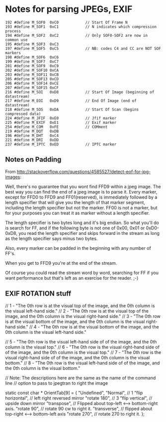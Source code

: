 # Notes for parsing JPEGs, EXIF

````
192 #define M_SOF0  0xC0            // Start Of Frame N
193 #define M_SOF1  0xC1            // N indicates which compression process
194 #define M_SOF2  0xC2            // Only SOF0-SOF2 are now in common use
195 #define M_SOF3  0xC3
197 #define M_SOF5  0xC5            // NB: codes C4 and CC are NOT SOF markers
198 #define M_SOF6  0xC6
199 #define M_SOF7  0xC7
201 #define M_SOF9  0xC9
202 #define M_SOF10 0xCA
203 #define M_SOF11 0xCB
205 #define M_SOF13 0xCD
206 #define M_SOF14 0xCE
207 #define M_SOF15 0xCF
216 #define M_SOI   0xD8            // Start Of Image (beginning of datastream)
217 #define M_EOI   0xD9            // End Of Image (end of datastream)
218 #define M_SOS   0xDA            // Start Of Scan (begins compressed data)
224 #define M_JFIF  0xE0            // Jfif marker
225 #define M_EXIF  0xE1            // Exif marker
254 #define M_COM   0xFE            // COMment
219 #define M_DQT   0xDB
196 #define M_DHT   0xC4
221 #define M_DRI   0xDD
237 #define M_IPTC  0xED            // IPTC marker
````

## Notes on Padding

From http://stackoverflow.com/questions/4585527/detect-eof-for-jpg-images:

Well, there's no guarantee that you wont find FFD9 within a jpeg image. The best way you can find the end of a jpeg image is to parse it. Every marker, except for FFD0 to FFD9 and FF01(reserved), is immediately followed by a length specifier that will give you the length of that marker segment, including the length specifier but not the marker. FF00 is not a marker, but for your purposes you can treat it as marker without a length specifier.

The length specifier is two bytes long and it's big endian. So what you'll do is search for FF, and if the following byte is not one of 0x00, 0x01 or 0xD0-0xD8, you read the length specifier and skips forward in the stream as long as the length specifier says minus two bytes.

Also, every marker can be padded in the beginning with any number of FF's.

When you get to FFD9 you're at the end of the stream.

Of course you could read the stream word by word, searching for FF if you want performance but that's left as an exercise for the reader. ;-)


## EXIF ROTATION stuff

// 1 - "The 0th row is at the visual top of the image,    and the 0th column is the visual left-hand side."
// 2 - "The 0th row is at the visual top of the image,    and the 0th column is the visual right-hand side."
// 3 - "The 0th row is at the visual bottom of the image, and the 0th column is the visual right-hand side."
// 4 - "The 0th row is at the visual bottom of the image, and the 0th column is the visual left-hand side."

// 5 - "The 0th row is the visual left-hand side of of the image,  and the 0th column is the visual top."
// 6 - "The 0th row is the visual right-hand side of of the image, and the 0th column is the visual top."
// 7 - "The 0th row is the visual right-hand side of of the image, and the 0th column is the visual bottom."
// 8 - "The 0th row is the visual left-hand side of of the image,  and the 0th column is the visual bottom."

// Note: The descriptions here are the same as the name of the command line
// option to pass to jpegtran to right the image

static const char * OrientTab[9] = {
    "Undefined",
    "Normal",           // 1
    "flip horizontal",  // left right reversed mirror
    "rotate 180",       // 3
    "flip vertical",    // upside down mirror
    "transpose",        // Flipped about top-left <--> bottom-right axis.
    "rotate 90",        // rotate 90 cw to right it.
    "transverse",       // flipped about top-right <--> bottom-left axis
    "rotate 270",       // rotate 270 to right it.
};
